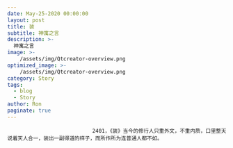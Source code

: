 ```yaml
---
date: May-25-2020 00:00:00
layout: post
title: 装
subtitle: 神寓之言
description: >-
  神寓之言
image: >-
    /assets/img/Qtcreator-overview.png
optimized_image: >-
    /assets/img/Qtcreator-overview.png
category: Story
tags:
  - blog
  - Story
author: Ron
paginate: true
---
```


							　　2401，《装》当今的修行人只重外文，不重内质，口里整天说着天人合一，装出一副得道的样子，而所作所为连普通人都不如。
							
							
						